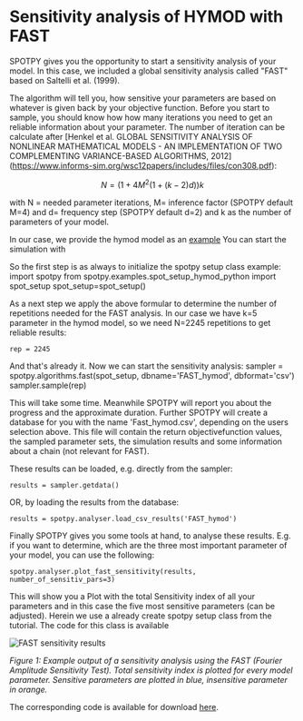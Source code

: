 <script type="text/javascript" src="https://cdn.mathjax.org/mathjax/latest/MathJax.js?config=TeX-AMS_HTML"></script>

# Sensitivity analysis of HYMOD with FAST

SPOTPY gives you the opportunity to start a sensitivity analysis of your model. In this case, we included a global sensitivity analysis called "FAST" based on 
Saltelli et al. (1999).

The algorithm will tell you, how sensitive your parameters are based on whatever is given back by your objective function. Before you start to sample, you should know how how many
iterations you need to get an reliable information about your parameter. The number of iteration can be calculate after [Henkel et al. GLOBAL SENSITIVITY ANALYSIS OF NONLINEAR MATHEMATICAL MODELS - AN 
IMPLEMENTATION OF TWO COMPLEMENTING VARIANCE-BASED ALGORITHMS, 2012] (https://www.informs-sim.org/wsc12papers/includes/files/con308.pdf): 

$$N = (1+4M^2(1+(k-2)d))k$$

with N = needed parameter iterations, M= inference factor (SPOTPY default M=4) and d= frequency step (SPOTPY default d=2) and k as the number of parameters of your model.

In our case, we provide the hymod model as an [example](https://github.com/thouska/spotpy/blob/master/spotpy/examples/spot_setup_hymod_python.py)
You can start the simulation with


So the first step is as always to initialize the spotpy setup class example:
	import spotpy
	from spotpy.examples.spot_setup_hymod_python import spot_setup
	spot_setup=spot_setup()

As a next step we apply the above formular to determine the number of repetitions needed for the FAST analysis. In our case we have k=5 parameter
in the hymod model, so we need N=2245 repetitions to get reliable results:

    rep = 2245

And that's already it. Now we can start the sensitivity analysis:
    sampler = spotpy.algorithms.fast(spot_setup, dbname='FAST_hymod', dbformat='csv')
    sampler.sample(rep)

This will take some time. Meanwhile SPOTPY will report you about the progress and the approximate duration.
Further SPOTPY will create a database for you with the name 'Fast_hymod.csv', depending on the users selection above.
This file will contain the return objectivefunction values, the sampled parameter sets, the simulation results and some information 
about a chain (not relevant for FAST).

These results can be loaded, e.g. directly from the sampler:

	results = sampler.getdata()

OR, by loading the results from the database:

	results = spotpy.analyser.load_csv_results('FAST_hymod')

Finally SPOTPY gives you some tools at hand, to analyse these results. E.g. if you want to determine, which are the three most important parameter of your
model, you can use the following:

    spotpy.analyser.plot_fast_sensitivity(results, number_of_sensitiv_pars=3)
	
This will show you a Plot with the total Sensitivity index of all your parameters and in this case the five most sensitive parameters (can be adjusted).
Herein we use a already create spotpy setup class from the tutorial. The code for this class
is available 


![FAST sensitivity results](../img/FAST_sensitivity.png)

*Figure 1: Example output of a sensitivity analysis using the FAST (Fourier Amplitude Sensitivity Test). 
Total sensitivity index is plotted for every model parameter. Sensitive parameters are plotted in blue, insensitive parameter in orange.*

The corresponding code is available for download [here](https://github.com/thouska/spotpy/blob/master/tutorials/tutorial_fast_hymod.py).
